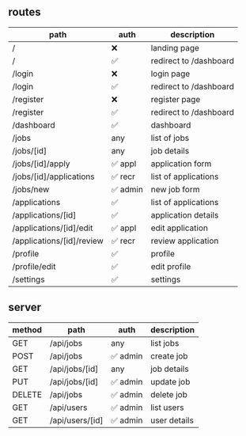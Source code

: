 ## routes

| path                      | auth     | description            |
| ------------------------- | -------- | ---------------------- |
| /                         | ❌       | landing page           |
| /                         | ✅       | redirect to /dashboard |
| /login                    | ❌       | login page             |
| /login                    | ✅       | redirect to /dashboard |
| /register                 | ❌       | register page          |
| /register                 | ✅       | redirect to /dashboard |
| /dashboard                | ✅       | dashboard              |
| /jobs                     | any      | list of jobs           |
| /jobs/[id]                | any      | job details            |
| /jobs/[id]/apply          | ✅ appl  | application form       |
| /jobs/[id]/applications   | ✅ recr  | list of applications   |
| /jobs/new                 | ✅ admin | new job form           |
| /applications             | ✅       | list of applications   |
| /applications/[id]        | ✅       | application details    |
| /applications/[id]/edit   | ✅ appl  | edit application       |
| /applications/[id]/review | ✅ recr  | review application     |
| /profile                  | ✅       | profile                |
| /profile/edit             | ✅       | edit profile           |
| /settings                 | ✅       | settings               |

## server

| method | path            | auth     | description  |
| ------ | --------------- | -------- | ------------ |
| GET    | /api/jobs       | any      | list jobs    |
| POST   | /api/jobs       | ✅ admin | create job   |
| GET    | /api/jobs/[id]  | any      | job details  |
| PUT    | /api/jobs/[id]  | ✅ admin | update job   |
| DELETE | /api/jobs       | ✅ admin | delete job   |
| GET    | /api/users      | ✅ admin | list users   |
| GET    | /api/users/[id] | ✅ admin | user details |
